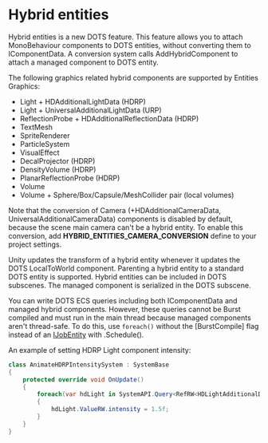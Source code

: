 # Hybrid entities

Hybrid entities is a new DOTS feature. This feature allows you to attach MonoBehaviour components to DOTS entities, without converting them to IComponentData. A conversion system calls AddHybridComponent to attach a managed component to DOTS entity.

The following graphics related hybrid components are supported by Entities Graphics:

- Light + HDAdditionalLightData (HDRP)
- Light + UniversalAdditionalLightData (URP)
- ReflectionProbe + HDAdditionalReflectionData (HDRP)
- TextMesh
- SpriteRenderer
- ParticleSystem
- VisualEffect
- DecalProjector (HDRP)
- DensityVolume (HDRP)
- PlanarReflectionProbe (HDRP)
- Volume
- Volume + Sphere/Box/Capsule/MeshCollider pair (local volumes)

Note that the conversion of Camera (+HDAdditionalCameraData, UniversalAdditionalCameraData) components is disabled by default, because the scene main camera can't be a hybrid entity. To enable this conversion, add **HYBRID_ENTITIES_CAMERA_CONVERSION** define to your project settings.

Unity updates the transform of a hybrid entity whenever it updates the DOTS LocalToWorld component. Parenting a hybrid entity to a standard DOTS entity is supported. Hybrid entities can be included in DOTS subscenes. The managed component is serialized in the DOTS subscene.

You can write DOTS ECS queries including both IComponentData and managed hybrid components. However, these queries cannot be Burst compiled and must run in the main thread because managed components aren't thread-safe. To do this, use `foreach()` without the [BurstCompile] flag instead of an [IJobEntity](https://docs.unity3d.com/Packages/com.unity.entities@latest?subfolder=/api/Unity.Entities.IJobEntity.html) with .Schedule().

An example of setting HDRP Light component intensity:

```C#
class AnimateHDRPIntensitySystem : SystemBase
{
    protected override void OnUpdate()
    {
        foreach(var hdLight in SystemAPI.Query<RefRW<HDLightAdditionalData>>())
        {
            hdLight.ValueRW.intensity = 1.5f;
        }
    }
}
```
